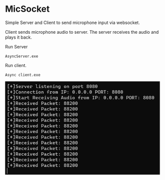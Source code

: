 # MicSocket

Simple Server and Client to send microphone input via websocket.

Client sends microphone audio to server.
The server receives the audio and plays it back.

Run Server
```
AsyncServer.exe
```
Run client.

```
Async client.exe
```

![](https://raw.githubusercontent.com/nathe97/MicSocket/master/info.png?raw=true)
